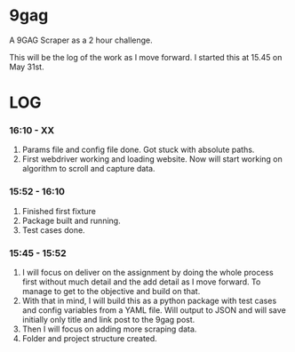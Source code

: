 # 9gag
A 9GAG Scraper as a 2 hour challenge.

This will be the log of the work as I move forward. I started this at 15.45 on May 31st.

# LOG

### 16:10 - XX
1. Params file and config file done. Got stuck with absolute paths.
2. First webdriver working and loading website. Now will start working on algorithm to scroll and capture data.

### 15:52 - 16:10
1. Finished first fixture
2. Package built and running.
3. Test cases done.

### 15:45 - 15:52
1. I will focus on deliver on the assignment by doing the whole process first without much
detail and the add detail as I move forward. To manage to get to the objective and build on that.
2. With that in mind, I will build this as a python package with test cases and config variables
from a YAML file. Will output to JSON and will save initially only title and link post to the 9gag post.
3. Then I will focus on adding more scraping data.
4. Folder and project structure created.
